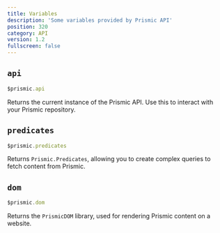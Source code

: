 ```yaml
---
title: Variables
description: 'Some variables provided by Prismic API'
position: 320
category: API
version: 1.2
fullscreen: false
---
```


## `api`

```javascript
$prismic.api
```

Returns the current instance of the Prismic API. Use this to interact with your Prismic repository.

## `predicates`

```javascript
$prismic.predicates
```

Returns `Prismic.Predicates`, allowing you to create complex queries to fetch content from Prismic.

## `dom`

```javascript
$prismic.dom
```

Returns the `PrismicDOM` library, used for rendering Prismic content on a website.
